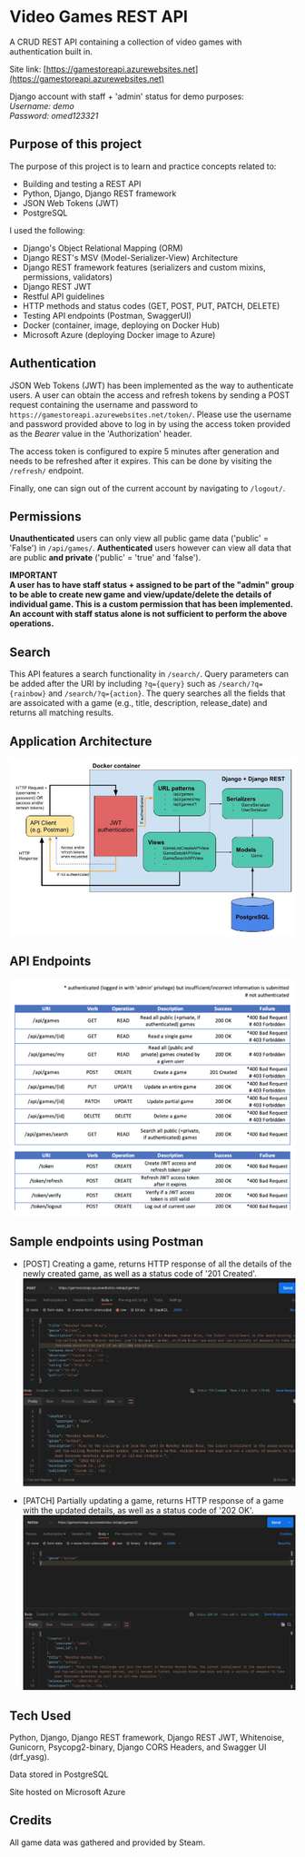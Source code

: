 # Video Games REST API

A CRUD REST API containing a collection of video games with authentication built in.

Site link: [https://gamestoreapi.azurewebsites.net](https://gamestoreapi.azurewebsites.net)

Django account with staff + 'admin' status for demo purposes:\
_Username: demo_\
_Password: omed123321_

## Purpose of this project

The purpose of this project is to learn and practice concepts related to:

- Building and testing a REST API
- Python, Django, Django REST framework
- JSON Web Tokens (JWT)
- PostgreSQL

I used the following:

- Django's Object Relational Mapping (ORM)
- Django REST's MSV (Model-Serializer-View) Architecture
- Django REST framework features (serializers and custom mixins, permissions, validators)
- Django REST JWT
- Restful API guidelines
- HTTP methods and status codes (GET, POST, PUT, PATCH, DELETE)
- Testing API endpoints (Postman, SwaggerUI)
- Docker (container, image, deploying on Docker Hub)
- Microsoft Azure (deploying Docker image to Azure)

## Authentication

JSON Web Tokens (JWT) has been implemented as the way to authenticate users. A user can obtain the access and refresh tokens by sending a POST request containing the username and password to `https://gamestoreapi.azurewebsites.net/token/`. Please use the username and password provided above to log in by using the access token provided as the _Bearer_ value in the 'Authorization' header.

The access token is configured to expire 5 minutes after generation and needs to be refreshed after it expires. This can be done by visiting the `/refresh/` endpoint.

Finally, one can sign out of the current account by navigating to `/logout/`.

## Permissions

**Unauthenticated** users can only view all public game data ('public' = 'False') in `/api/games/`. **Authenticated** users however can view all data that are public **and private** ('public' = 'true' and 'false').

**IMPORTANT**\
**A user has to have staff status + assigned to be part of the "admin" group to be able to create new game and view/update/delete the details of individual game. This is a custom permission that has been implemented. An account with staff status alone is not sufficient to perform the above operations.**

## Search

This API features a search functionality in `/search/`. Query parameters can be added after the URI by including `?q={query}` such as `/search/?q={rainbow}` and `/search/?q={action}`. The query searches all the fields that are assoicated with a game (e.g., title, description, release_date) and returns all matching results.

## Application Architecture

![Application Architecture](./assets/architecture.jpg)

## API Endpoints

![API Endpoints](./assets/endpoints.png)

## Sample endpoints using Postman

- [POST] Creating a game, returns HTTP response of all the details of the newly created game, as well as a status code of '201 Created'.
  ![creating a game](./assets/creating.png)

- [PATCH] Partially updating a game, returns HTTP response of a game with the updated details, as well as a status code of '202 OK'.
  ![updating a game](./assets/updating.png)

## Tech Used

Python, Django, Django REST framework, Django REST JWT, Whitenoise, Gunicorn, Psycopg2-binary, Django CORS Headers, and Swagger UI (drf_yasg).

Data stored in PostgreSQL

Site hosted on Microsoft Azure

## Credits

All game data was gathered and provided by Steam.
